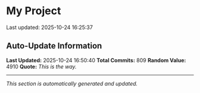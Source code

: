 # My Project


Last updated: 2025-10-24 16:25:37
















































































































































































































































































































































































































































































































































































































































































































































































































































































































































































































































































































































































































































## Auto-Update Information

**Last Updated:** 2025-10-24 16:50:40
**Total Commits:** 809
**Random Value:** 4910
**Quote:** _This is the way._

---
_This section is automatically generated and updated._